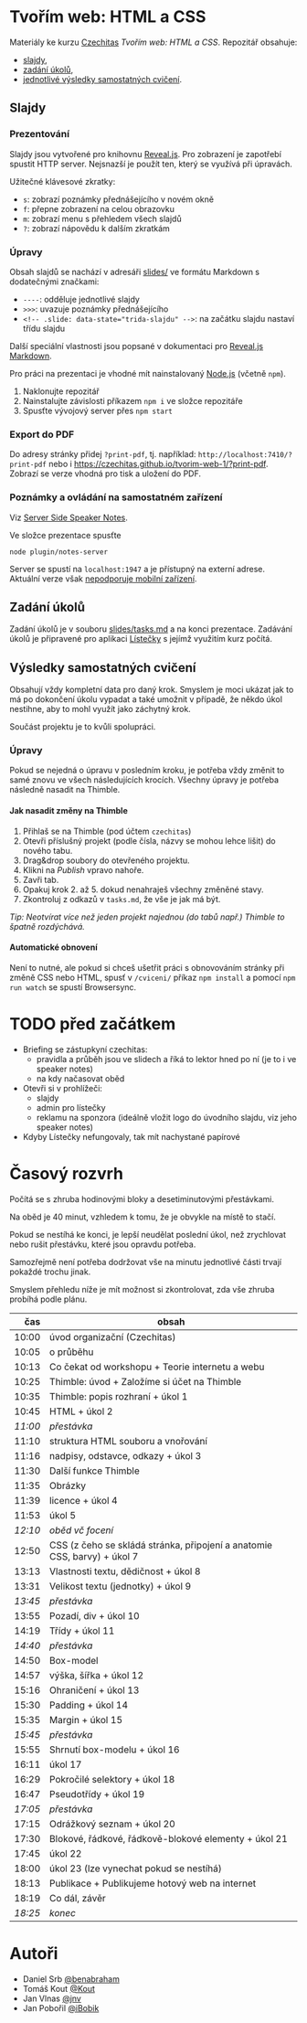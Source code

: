 # Tvořím web: HTML a CSS

Materiály ke kurzu [Czechitas](http://www.czechitas.cz) _Tvořím web: HTML a CSS_. Repozitář obsahuje:

- [slajdy](index.html),
- [zadání úkolů](slides/tasks.md),
- [jednotlivé výsledky samostatných cvičení](cviceni/).



## Slajdy


### Prezentování

Slajdy jsou vytvořené pro knihovnu [Reveal.js](https://github.com/hakimel/reveal.js). Pro zobrazení je zapotřebí spustit HTTP server. Nejsnazší je použít ten, který se využívá při úpravách.

Užitečné klávesové zkratky:

- `s`: zobrazí poznámky přednášejícího v novém okně
- `f`: přepne zobrazení na celou obrazovku
- `m`: zobrazí menu s přehledem všech slajdů
- `?`: zobrazí nápovědu k dalším zkratkám


### Úpravy

Obsah slajdů se nachází v adresáři [slides/](slides/) ve formátu Markdown s dodatečnými značkami:

- `----`: odděluje jednotlivé slajdy
- `>>>`: uvazuje poznámky přednášejícího
- `<!-- .slide: data-state="trida-slajdu" -->`: na začátku slajdu nastaví třídu slajdu

Další speciální vlastnosti jsou popsané v dokumentaci pro [Reveal.js Markdown](https://github.com/hakimel/reveal.js#markdown).

Pro práci na prezentaci je vhodné mít nainstalovaný [Node.js](https://nodejs.org/) (včetně `npm`).

1. Naklonujte repozitář
2. Nainstalujte závislosti příkazem `npm i` ve složce repozitáře
3. Spusťte vývojový server přes `npm start`

### Export do PDF

Do adresy stránky přidej `?print-pdf`, tj. například: `http://localhost:7410/?print-pdf` nebo i <https://czechitas.github.io/tvorim-web-1/?print-pdf>. Zobrazí se verze vhodná pro tisk a uložení do PDF.

### Poznámky a ovládání na samostatném zařízení

Viz [Server Side Speaker Notes](https://github.com/hakimel/reveal.js#server-side-speaker-notes).

Ve složce prezentace spusťte

```
node plugin/notes-server
```

Server se spustí na `localhost:1947` a je přístupný na externí adrese. Aktuální verze však [nepodporuje mobilní zařízení](https://github.com/hakimel/reveal.js/issues/964).



## Zadání úkolů

Zadání úkolů je v souboru [slides/tasks.md](slides/tasks.md) a na konci prezentace. Zadávání úkolů je připravené pro aplikaci [Lístečky](https://github.com/benabraham/listecky) s jejímž využitím kurz počítá.



## Výsledky samostatných cvičení

Obsahují vždy kompletní data pro daný krok. Smyslem je moci ukázat jak to má po dokončení úkolu vypadat a také umožnit v případě, že někdo úkol nestihne, aby to mohl využít jako záchytný krok. 

Součást projektu je to kvůli spolupráci.
 

### Úpravy

Pokud se nejedná o úpravu v posledním kroku, je potřeba vždy změnit to samé znovu ve všech následujících krocích. Všechny úpravy je potřeba následně nasadit na Thimble.


#### Jak nasadit změny na Thimble

1. Přihlaš se na Thimble (pod účtem `czechitas`)
2. Otevři příslušný projekt (podle čísla, názvy se mohou lehce lišit) do nového tabu.
3. Drag&drop soubory do otevřeného projektu.
4. Klikni na _Publish_ vpravo nahoře.
5. Zavři tab.
6. Opakuj krok 2. až 5. dokud nenahraješ všechny změněné stavy.
7. Zkontroluj z odkazů v `tasks.md`, že vše je jak má být.

_Tip: Neotvírat více než jeden projekt najednou (do tabů např.) Thimble to špatně rozdýchává._


#### Automatické obnovení

Není to nutné, ale pokud si chceš ušetřit práci s obnovováním stránky při změně CSS nebo HTML, spusť v `/cviceni/` příkaz `npm install` a pomocí `npm run watch` se spustí Browsersync. 

# TODO před začátkem

- Briefing se zástupkyní czechitas:
  - pravidla a průběh jsou ve slidech a říká to lektor hned po ní (je to i ve speaker notes)
  - na kdy načasovat oběd
- Otevři si v prohlížeči:
  - slajdy
  - admin pro lístečky
  - reklamu na sponzora (ideálně vložit logo do úvodního slajdu, viz jeho speaker notes)
- Kdyby Lístečky nefungovaly, tak mít nachystané papírové

# Časový rozvrh

Počítá se s zhruba hodinovými bloky a desetiminutovými přestávkami. 

Na oběd je 40 minut, vzhledem k tomu, že je obvykle na místě to stačí.

Pokud se nestíhá ke konci, je lepší neudělat poslední úkol, než zrychlovat nebo rušit přestávku, které jsou opravdu potřeba.

Samozřejmě není potřeba dodržovat vše na minutu jednotlivé části trvají pokaždé trochu jinak. 

Smyslem přehledu níže je mít možnost si zkontrolovat, zda vše zhruba probíhá podle plánu.


|   čas | obsah                                                                    |
|------:|--------------------------------------------------------------------------|
| 10:00 | úvod organizační (Czechitas)                                             |
| 10:05 | o průběhu                                                                |
| 10:13 | Co čekat od workshopu + Teorie internetu a webu                          |
| 10:25 | Thimble: úvod + Založíme si účet na Thimble                              |
| 10:35 | Thimble: popis rozhraní + úkol 1                                         |
| 10:45 | HTML + úkol 2                                                            |
| _11:00_ | _přestávka_                                                            |
| 11:10 | struktura HTML souboru a vnořování                                       |
| 11:16 | nadpisy, odstavce, odkazy + úkol 3                                       |
| 11:30 | Další funkce Thimble                                                     |
| 11:35 | Obrázky                                                                  |
| 11:39 | licence + úkol 4                                                         |
| 11:53 | úkol 5                                                                   |
| _12:10_ | _oběd vč focení_                                                       |
| 12:50 | CSS (z čeho se skládá stránka, připojení a anatomie CSS, barvy) + úkol 7 |
| 13:13 | Vlastnosti textu, dědičnost + úkol 8                                     |
| 13:31 | Velikost textu (jednotky) + úkol 9                                       |
| _13:45_ | _přestávka_                                                            |
| 13:55 | Pozadí, div + úkol 10                                                    |
| 14:19 | Třídy + úkol 11                                                          |
| _14:40_ | _přestávka_                                                            |
| 14:50 | Box-model                                                                |
| 14:57 | výška, šířka + úkol 12                                                   |
| 15:16 | Ohraničení + úkol 13                                                     |
| 15:30 | Padding + úkol 14                                                        |
| 15:35 | Margin + úkol 15                                                         |
| _15:45_ | _přestávka_                                                            |
| 15:55 | Shrnutí box-modelu + úkol 16                                             |
| 16:11 | úkol 17                                                                  |
| 16:29 | Pokročilé selektory + úkol 18                                            |
| 16:47 | Pseudotřídy + úkol 19                                                    |
| _17:05_ | _přestávka_                                                            |
| 17:15 | Odrážkový seznam + úkol 20                                               |
| 17:30 | Blokové, řádkové, řádkově-blokové elementy + úkol 21                     |
| 17:45 | úkol 22                                                                  |
| 18:00 | úkol 23 (lze vynechat pokud se nestíhá)                                  |
| 18:13 | Publikace +  Publikujeme hotový web na internet                          |
| 18:19 | Co dál, závěr                                                            |
| _18:25_ | _konec_                                                                |

# Autoři

- Daniel Srb [@benabraham](https://github.com/benabraham)
- Tomáš Kout [@Kout](https://github.com/Kout)
- Jan Vlnas [@jnv](https://github.com/jnv)
- Jan Pobořil [@iBobik](https://github.com/iBobik)
